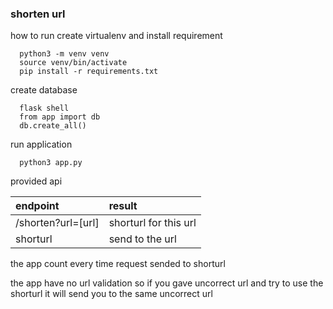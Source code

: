 ### shorten url

how to run
create virtualenv and install requirement

```
  python3 -m venv venv
  source venv/bin/activate
  pip install -r requirements.txt
```

create database

```
  flask shell
  from app import db
  db.create_all()
```

run application

```
  python3 app.py
```

provided api

| endpoint           | result                |
| :----------------- | :-------------------- |
| /shorten?url=[url] | shorturl for this url |
| shorturl           | send to the url       |

the app count every time request sended to shorturl

the app have no url validation so if you gave uncorrect url and try to use the shorturl it will send you to the same uncorrect url

